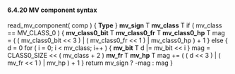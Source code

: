 #### 6.4.20  MV component syntax

<div class="syntax">
read_mv_component( comp ) {                                           <b>Type</b>
}
    <b>mv_sign</b>                                                           T
    <b>mv_class</b>                                                          T
    if ( mv_class == MV_CLASS_0 ) {
        <b>mv_class0_bit</b>                                                 T
        <b>mv_class0_fr</b>                                                  T
        <b>mv_class0_hp</b>                                                  T
        mag = ( ( mv_class0_bit << 3 ) |
                ( mv_class0_fr << 1 ) |
                  mv_class0_hp ) + 1
    } else {
        d = 0
        for ( i = 0; i < mv_class; i++ ) {
            <b>mv_bit</b>                                                    T
            d |= mv_bit << i
        }
        mag = CLASS0_SIZE << ( mv_class + 2 )
        <b>mv_fr</b>                                                         T
        <b>mv_hp</b>                                                         T
        mag += ( ( d << 3 ) | ( mv_fr << 1 ) | mv_hp ) + 1
    }
    return mv_sign ? -mag : mag
}

</div>


